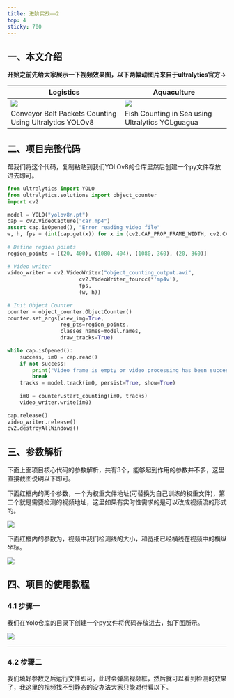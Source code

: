 ```yaml
---
title: 进阶实战——2
top: 4
sticky: 700
---
```




## 一、本文介绍 

**开始之前先给大家展示一下视频效果图，以下两幅动图片来自于ultralytics官方->**

| Logistics | Aquaculture |
| --- | --- |
| ![](https://yangyang666.oss-cn-chengdu.aliyuncs.com/images/a10172615c2b7d721987d85de5193282.gif) | ![](https://yangyang666.oss-cn-chengdu.aliyuncs.com/images/4a36e0faa5a9751a29419930b4112672.gif) |
| Conveyor Belt Packets Counting Using Ultralytics YOLOv8 | Fish Counting in Sea using Ultralytics YOLguagua |



## 二、项目完整代码

帮我们将这个代码，复制粘贴到我们YOLOv8的仓库里然后创建一个py文件存放进去即可。

```python
from ultralytics import YOLO
from ultralytics.solutions import object_counter
import cv2
 
model = YOLO("yolov8n.pt")
cap = cv2.VideoCapture("car.mp4")
assert cap.isOpened(), "Error reading video file"
w, h, fps = (int(cap.get(x)) for x in (cv2.CAP_PROP_FRAME_WIDTH, cv2.CAP_PROP_FRAME_HEIGHT, cv2.CAP_PROP_FPS))
 
# Define region points
region_points = [(20, 400), (1080, 404), (1080, 360), (20, 360)]
 
# Video writer
video_writer = cv2.VideoWriter("object_counting_output.avi",
                       cv2.VideoWriter_fourcc(*'mp4v'),
                       fps,
                       (w, h))
 
# Init Object Counter
counter = object_counter.ObjectCounter()
counter.set_args(view_img=True,
                 reg_pts=region_points,
                 classes_names=model.names,
                 draw_tracks=True)
 
while cap.isOpened():
    success, im0 = cap.read()
    if not success:
        print("Video frame is empty or video processing has been successfully completed.")
        break
    tracks = model.track(im0, persist=True, show=True)
 
    im0 = counter.start_counting(im0, tracks)
    video_writer.write(im0)
 
cap.release()
video_writer.release()
cv2.destroyAllWindows()
```

## 三、参数解析 

下面上面项目核心代码的参数解析，共有3个，能够起到作用的参数并不多，这里直接截图说明以下即可。

下面红框内的两个参数，一个为权重文件地址(可替换为自己训练的权重文件)，第二个就是需要检测的视频地址，这里如果有实时性需求的是可以改成视频流的形式的。 

![](https://yangyang666.oss-cn-chengdu.aliyuncs.com/images/e69d0d05ae3dc9556f45ade9d6b5a1fe.png)

下面红框内的参数为，视频中我们检测线的大小，和宽细已经横线在视频中的横纵坐标。 

![](https://yangyang666.oss-cn-chengdu.aliyuncs.com/images/edd1a157285ef23dd37c45bc7dc85767.png)

## 四、项目的使用教程

### 4.1 步骤一

我们在Yolo仓库的目录下创建一个py文件将代码存放进去，如下图所示。

![](https://yangyang666.oss-cn-chengdu.aliyuncs.com/images/6a171f8e6db1517dde1611e1a6694b76.png)

* * *

### 4.2 步骤二

我们填好参数之后运行文件即可，此时会弹出视频框，然后就可以看到检测的效果了，我这里的视频找不到静态的没办法大家只能对付看以下。
